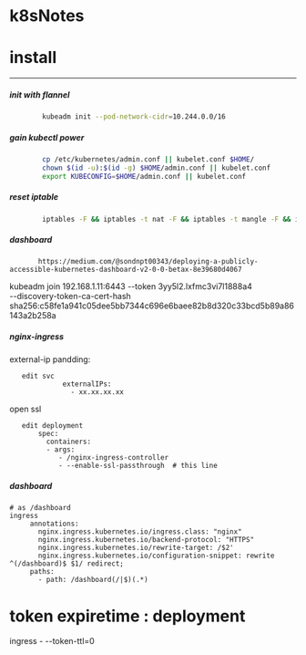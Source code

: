 # k8sNotes
# install
---------
##### init with flannel
```bash
        kubeadm init --pod-network-cidr=10.244.0.0/16
```

##### gain kubectl power
```bash
        cp /etc/kubernetes/admin.conf || kubelet.conf $HOME/
        chown $(id -u):$(id -g) $HOME/admin.conf || kubelet.conf
        export KUBECONFIG=$HOME/admin.conf || kubelet.conf
```

##### reset iptable
```bash
        iptables -F && iptables -t nat -F && iptables -t mangle -F && iptables -X
```

##### dashboard
```
       https://medium.com/@sondnpt00343/deploying-a-publicly-accessible-kubernetes-dashboard-v2-0-0-betax-8e39680d4067
```

kubeadm join 192.168.1.11:6443 --token 3yy5l2.lxfmc3vi7l1888a4 \
    --discovery-token-ca-cert-hash sha256:c58fe1a941c05dee5bb7344c696e6baee82b8d320c33bcd5b89a86143a2b258a 


##### nginx-ingress
   external-ip pandding:
```
   edit svc
             externalIPs:
               - xx.xx.xx.xx
```
   open ssl
```
   edit deployment
       spec:
         containers:
         - args:
            - /nginx-ingress-controller
            - --enable-ssl-passthrough  # this line
 ```
 ##### dashboard
 ```
 # as /dashboard
 ingress
      annotations:
        nginx.ingress.kubernetes.io/ingress.class: "nginx"
        nginx.ingress.kubernetes.io/backend-protocol: "HTTPS"
        nginx.ingress.kubernetes.io/rewrite-target: /$2'
        nginx.ingress.kubernetes.io/configuration-snippet: rewrite ^(/dashboard)$ $1/ redirect;
      paths:
        - path: /dashboard(/|$)(.*)
```
# token expiretime : deployment
ingress
        - --token-ttl=0
```
       
```
